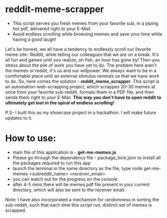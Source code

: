 # reddit-meme-scrapper
* This script serves you fresh memes from your favorite sub, in a piping hot pdf, delivered right to your E-Mail. 
* Avoid endless scrolling while browsing memes and save your time while having a good laugh!

Let's be honest, we all have a tendency to endlessly scroll our favorite meme site- Reddit, while telling our colleagues that we are on a break.
It's all fun and games until you realize, oh fish, an hour has gone by! Then you stress about the pile of work you have yet to do. The problem
here aren't the memes or reddit, it's us and our willpower. We always want to be in a comfortable place until an external stimulus reminds us that we
have work to do. So, here comes the solution - **reddit_meme_scrapper**. This script is an automation-web-scrapping project, which scrappes 20-30 memes 
at once from your favorite sub-reddit, formats them in a PDF file, and then sends them right to your E-Mail. **This way you don't have to open reddit
to ultimately get lost in the spiral of endless scrolling!**

P.S- I built this as my showcase project in a hackathon. I will make future updates to it.

# How to use:
* main file of this application is - **get-me-memes.js**
* Please go through the dependency file - package_lock.json to install all the packages required to run this app
* launch the terminal in the same directory as the file, type node get-me-memes <subreddit_name> <receiver_email>
* you can watch out for the progress on the console
* after 4-5 mins there will be memes.pdf file present in your current directory, which will also be sent to the receiver email.

Note: I have also incorporated a mechanism for randomness in sorting the sub-reddit, such that each time this script run, distinct 
set of memes is scrapped.
